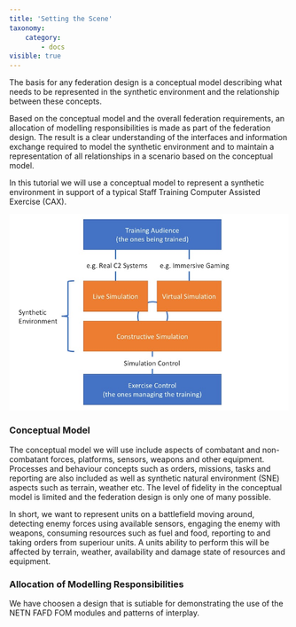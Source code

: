 ```yaml
---
title: 'Setting the Scene'
taxonomy:
    category:
        - docs
visible: true
---
```


The basis for any federation design is a conceptual model describing what needs to be represented in the synthetic environment and the 
relationship between these concepts. 

Based on the conceptual model and the overall federation requirements, an allocation of modelling responsibilities is made as part of the federation design. The result is a clear understanding of the interfaces and information exchange required to model the synthetic environment and to maintain a representation of all relationships in a scenario based on the conceptual model.

In this tutorial we will use a conceptual model to represent a synthetic environment in support of a typical Staff Training Computer Assisted Exercise (CAX). 

![](Slide3.jpg)

### Conceptual Model

The conceptual model we will use include aspects of combatant and non-combatant forces, platforms, sensors, weapons and other equipment. Processes and behaviour concepts such as orders, missions, tasks and reporting are also included as well as synthetic natural environment (SNE) aspects such as terrain, weather etc. The level of fidelity in the conceptual model is limited and the federation design is only one of many possible.

In short, we want to represent units on a battlefield moving around, detecting enemy forces using available sensors, engaging the enemy with weapons, consuming resources such as fuel and food, reporting to and taking orders from superiour units. A units ability to perform this will be affected by terrain, weather, availability and damage state of resources and equipment. 

### Allocation of Modelling Responsibilities

We have choosen a design that is sutiable for demonstrating the use of the NETN FAFD FOM modules and patterns of interplay.



